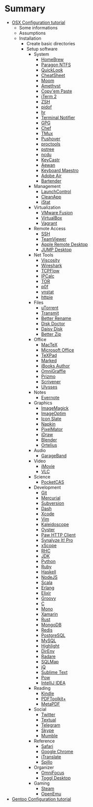 # Summary

* [OSX Configuration tutorial](osx/osx.md)
  * Some informations
  * Assumptions
  * Installation
    * Create basic directories
    * Setup software
      * System
        * [HomeBrew](osx/software/homebrew.md)
        * [Paragon NTFS](osx/software/paragon_ntfs.md)
        * [QuickLook](osx/software/quicklook.md)
        * [CheatSheet](osx/software/cheatsheet.md)
        * [Moom](osx/software/moom.md)
        * [Amethyst](osx/software/amethyst.md)
        * [Copy'em Paste](osx/software/copyempaste.md)
        * [iTerm 2](osx/software/iterm2.md)
        * [ZSH](osx/software/zsh.md)
        * [pidof](osx/software/pidof.md)
        * [hr](osx/software/hr.md)
        * [Terminal Notifier](osx/software/terminal_notifier.md)
        * [GPG](osx/software/gpg.md)
        * [Chef](osx/software/chef.md)
        * [TMux](osx/software/tmux.md)
        * [Pushover](osx/software/pushover.md)
        * [proctools](osx/software/proctools.md)
        * [pstree](osx/software/pstree.md)
        * [ncdu](osx/software/ncdu.md)
        * [KeyCastr](osx/software/keycastr.md)
        * [Aewan](osx/software/aewan.md)
        * [Keyboard Maestro](osx/software/keyboard_maestro.md)
        * [Adobe Air](osx/software/adobe_air.md)
        * [Bartender](osx/software/bartender.md)
      * Management
        * [LaunchControl](osx/software/launchcontrol.md)
        * [CleanApp](osx/software/cleanapp.md)
        * [iStat](osx/software/istat.md)
      * Virtualization
        * [VMware Fusion](osx/software/vmware_fusion.md)
        * [VirtualBox](osx/software/virtualbox.md)
        * [Vagrant](osx/software/vagrant.md)
      * Remote Access
        * [SSH](osx/software/ssh.md)
        * [TeamViewer](osx/software/teamviewer.md)
        * [Apple Remote Desktop](osx/software/apple_remote_desktop.md)
        * [JUMP Desktop](osx/software/jump_desktop.md)
      * Net Tools
        * [Viscosity](osx/software/viscosity.md)
        * [Wireshark](osx/software/wireshark.md)
        * [TCPFlow](osx/software/tcpflow.md)
        * [IPCalc](osx/software/ipcalc.md)
        * [TOR](osx/software/tor.md)
        * [p0f](osx/software/p0f.md)
        * [vnstat](osx/software/vnstat.md)
        * [httpie](osx/software/httpie.md)
      * Files
        * [uTorrent](osx/software/utorrent.md)
        * [Transmit](osx/software/transmit.md)
        * [Better Rename](osx/software/better_rename.md)
        * [Disk Doctor](osx/software/disk_doctor.md)
        * [Daisy Disk](osx/software/daisy_disk.md)
        * [Better Zip](osx/software/better_zip.md)
      * Office
        * [MacTeX](osx/software/mactex.md)
        * [Microsoft Office](osx/software/microsoft_office.md)
        * [TeXPad](osx/software/texpad.md)
        * [Marked](osx/software/marked.md)
        * [iBooks Author](osx/software/ibooks_author.md)
        * [OmniGraffle](osx/software/omnigraffle.md)
        * [Prizmo](osx/software/prizmo.md)
        * [Scrivener](osx/software/scrivener.md)
        * [Ulysses](osx/software/ulysses.md)
      * Notes
        * [Evernote](osx/software/evernote.md)
      * Graphics
        * [ImageMagick](osx/software/imagemagick.md)
        * [ImageOptim](osx/software/image_optim.md)
        * [Icon Slate](osx/software/icon_slate.md)
        * [Napkin](osx/software/napkin.md)
        * [PixelMator](osx/software/pixelmator.md)
        * [iDraw](osx/software/idraw.md)
        * [Blender](osx/software/blender.md)
        * [Ortelius](osx/software/ortelius.md)
      * Audio
        * [GarageBand](osx/software/garageband.md)
      * Video
        * [iMovie](osx/software/imovie.md)
        * [VLC](osx/software/vlc.md)
      * Science
        * [PocketCAS](osx/software/pocketcas.md)
      * Development
        * [Git](osx/software/git.md)
        * [Mercurial](osx/software/mercurial.md)
        * [Subversion](osx/software/subversion.md)
        * [Dash](osx/software/dash.md)
        * [Xcode](osx/software/xcode.md)
        * [Vim](osx/software/vim.md)
        * [Kaleidoscope](osx/software/kaleidoscope.md)
        * [Oyster](osx/software/oyster.md)
        * [Paw HTTP Client](osx/software/paw_http_client.md)
        * [Synalyze It! Pro](osx/software/synalyze_it.md)
        * [xScope](osx/software/xscope.md)
        * [RHC](osx/software/rhc.md)
        * [JDK](osx/software/jdk.md)
        * [Python](osx/software/python.md)
        * [Ruby](osx/software/ruby.md)
        * [Haskell](osx/software/haskell.md)
        * [NodeJS](osx/software/nodejs.md)
        * [Scala](osx/software/scala.md)
        * [Erlang](osx/software/erlang.md)
        * [Elixir](osx/software/elixir.md)
        * [Groovy](osx/software/groovy.md)
        * [C](osx/software/c.md)
        * [Mono](osx/software/mono.md)
        * [Xamarin](osx/software/xamarin.md)
        * [Rust](osx/software/rust.md)
        * [MongoDB](osx/software/mongodb.md)
        * [Redis](osx/software/redis.md)
        * [PostgreSQL](osx/software/postgresql.md)
        * [MySQL](osx/software/mysql.md)
        * [Highlight](osx/software/highlight.md)
        * [DirEnv](osx/software/direnv.md)
        * [Radare](osx/software/radare.md)
        * [SQLMap](osx/software/sqlmap.md)
        * [jQ](osx/software/jq.md)
        * [Sublime Text](osx/software/sublime_text.md)
        * [Pow](osx/software/pow.md)
        * [IntelliJ IDEA](osx/software/intellij_idea.md)
      * Reading
        * [Kindle](osx/software/kindle.md)
        * [PDFToolkit+](osx/software/pdftoolkit_plus.md)
        * [MetaPDF](osx/software/meta_pdf.md)
      * Social
        * [Twitter](osx/software/twitter.md)
        * [Textual](osx/software/textual.md)
        * [Telegram](osx/software/telegram.md)
        * [Skype](osx/software/skype.md)
        * [Mumble](osx/software/mumble.md)
      * Reference
        * [Safari](osx/software/safari.md)
        * [Google Chrome](osx/software/google_chrome.md)
        * [iTranslate](osx/software/itranslate.md)
        * [Spillo](osx/software/spillo.md)
      * Organizer
        * [OmniFocus](osx/software/omnifocus.md)
        * [Toggl Desktop](osx/software/toggl_desktop.md)
      * Gaming
        * [Steam](osx/software/steam.md)
        * [OpenEmu](osx/software/openemu.md)
* [Gentoo Configuration tutorial](gentoo/gentoo.md)
